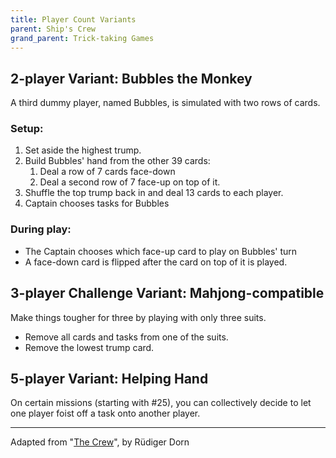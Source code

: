 ```yaml
---
title: Player Count Variants
parent: Ship's Crew 
grand_parent: Trick-taking Games
---
```


## 2-player Variant: Bubbles the Monkey

A third dummy player, named Bubbles, is simulated with two rows of cards.

### Setup:

1. Set aside the highest trump.
2. Build Bubbles' hand from the other 39 cards:
   1. Deal a row of 7 cards face-down
   2. Deal a second row of 7 face-up on top of it.
3. Shuffle the top trump back in and deal 13 cards to each player.
4. Captain chooses tasks for Bubbles

### During play:

- The Captain chooses which face-up card to play on Bubbles' turn
- A face-down card is flipped after the card on top of it is played.




## 3-player Challenge Variant: Mahjong-compatible

Make things tougher for three by playing with only three suits.

- Remove all cards and tasks from one of the suits.
- Remove the lowest trump card.





## 5-player Variant: Helping Hand

On certain missions (starting with #25), you can collectively decide to let one player foist off a task onto another player.


---

Adapted from "[The Crew](https://boardgamegeek.com/boardgame/284083/crew-quest-planet-nine)", by Rüdiger Dorn